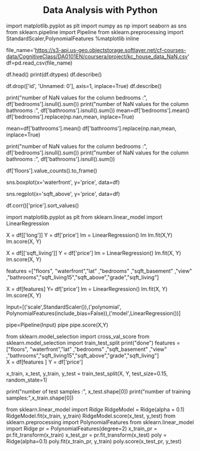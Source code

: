 <h1 align=center><font size = 5>Data Analysis with Python</font></h1>

import matplotlib.pyplot as plt
import numpy as np
import seaborn as sns
from sklearn.pipeline import Pipeline
from sklearn.preprocessing import StandardScaler,PolynomialFeatures
%matplotlib inline

file_name='https://s3-api.us-geo.objectstorage.softlayer.net/cf-courses-data/CognitiveClass/DA0101EN/coursera/project/kc_house_data_NaN.csv'
df=pd.read_csv(file_name)

df.head()
print(df.dtypes)
df.describe()

df.drop(['id', 'Unnamed: 0'], axis=1, inplace=True)
df.describe()

print("number of NaN values for the column bedrooms :", df['bedrooms'].isnull().sum())
print("number of NaN values for the column bathrooms :", df['bathrooms'].isnull().sum())
mean=df['bedrooms'].mean()
df['bedrooms'].replace(np.nan,mean, inplace=True)

mean=df['bathrooms'].mean()
df['bathrooms'].replace(np.nan,mean, inplace=True)

print("number of NaN values for the column bedrooms :", df['bedrooms'].isnull().sum())
print("number of NaN values for the column bathrooms :", df['bathrooms'].isnull().sum())

df['floors'].value_counts().to_frame()

sns.boxplot(x='waterfront', y='price', data=df)

sns.regplot(x='sqft_above', y='price', data=df)

df.corr()['price'].sort_values()

import matplotlib.pyplot as plt
from sklearn.linear_model import LinearRegression

X = df[['long']]
Y = df['price']
lm = LinearRegression()
lm
lm.fit(X,Y)
lm.score(X, Y)

X = df[['sqft_living']]
Y = df['price']
lm = LinearRegression()
lm.fit(X, Y)
lm.score(X, Y)

features =["floors", "waterfront","lat" ,"bedrooms" ,"sqft_basement" ,"view" ,"bathrooms","sqft_living15","sqft_above","grade","sqft_living"]

X = df[features]
Y= df['price']
lm = LinearRegression()
lm.fit(X, Y)
lm.score(X, Y)

Input=[('scale',StandardScaler()),('polynomial', PolynomialFeatures(include_bias=False)),('model',LinearRegression())]

pipe=Pipeline(Input)
pipe
pipe.score(X,Y)

from sklearn.model_selection import cross_val_score
from sklearn.model_selection import train_test_split
print("done")
features =["floors", "waterfront","lat" ,"bedrooms" ,"sqft_basement" ,"view" ,"bathrooms","sqft_living15","sqft_above","grade","sqft_living"]    
X = df[features ]
Y = df['price']

x_train, x_test, y_train, y_test = train_test_split(X, Y, test_size=0.15, random_state=1)


print("number of test samples :", x_test.shape[0])
print("number of training samples:",x_train.shape[0])

from sklearn.linear_model import Ridge
RidgeModel = Ridge(alpha = 0.1)
RidgeModel.fit(x_train, y_train)
RidgeModel.score(x_test, y_test)
from sklearn.preprocessing import PolynomialFeatures
from sklearn.linear_model import Ridge
pr = PolynomialFeatures(degree=2)
x_train_pr = pr.fit_transform(x_train)
x_test_pr = pr.fit_transform(x_test)
poly = Ridge(alpha=0.1)
poly.fit(x_train_pr, y_train)
poly.score(x_test_pr, y_test)
